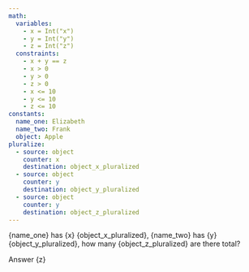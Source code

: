 ```yaml
---
math:
  variables:
    - x = Int("x")
    - y = Int("y")
    - z = Int("z")
  constraints:
    - x + y == z
    - x > 0
    - y > 0
    - z > 0
    - x <= 10
    - y <= 10
    - z <= 10
constants:
  name_one: Elizabeth
  name_two: Frank
  object: Apple
pluralize:
  - source: object
    counter: x
    destination: object_x_pluralized
  - source: object
    counter: y
    destination: object_y_pluralized
  - source: object
    counter: y
    destination: object_z_pluralized
---
```


{name_one} has {x} {object_x_pluralized}, {name_two} has {y} {object_y_pluralized}, how many {object_z_pluralized} are there total?

Answer {z}
